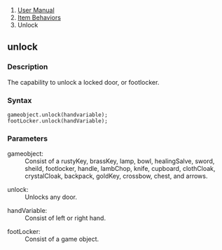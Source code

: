 <ol class="breadcrumb">
  <li><a href="#/docs/contents">User Manual</a></li>
  <li><a href="#/docs/item">Item Behaviors</a></li>
  <li class="active">Unlock</li>
</ol>

## unlock

### Description

The capability to unlock a locked door, or footlocker.

### Syntax

	gameobject.unlock(handvariable);
	footLocker.unlock(handVariable);

### Parameters

<dl>
  <dt>gameobject:</dt>
  <dd>Consist of a rustyKey, brassKey, lamp, bowl, healingSalve, sword, sheild, footlocker, handle, lambChop, knife, cupboard, clothCloak, crystalCloak, backpack, goldKey, crossbow, chest, and arrows.</dd>
</dl>

<dl>
  <dt>unlock:</dt>
  <dd>Unlocks any door.</dd>
</dl>

<dl>
  <dt>handVariable:</dt>
  <dd>Consist of left or right hand.</dd>
</dl>

<dl>
  <dt>footLocker:</dt>
  <dd>Consist of a game object.</dd>
</dl>